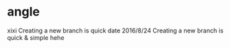 # angle
xixi
Creating a new branch is quick
date 2016/8/24
Creating a new branch is quick & simple
hehe
